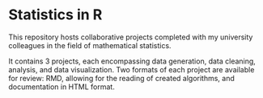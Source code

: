 
# Statistics in R

This repository hosts collaborative projects completed with my university colleagues in the field of mathematical statistics. 

It contains 3 projects, each encompassing data generation, data cleaning, analysis, and data visualization. Two formats of each project are available for review: RMD, allowing for the reading of created algorithms, and documentation in HTML format.
